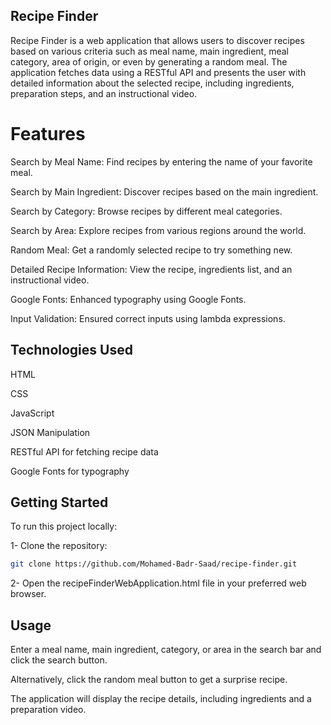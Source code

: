 ## Recipe Finder
Recipe Finder is a web application that allows users to discover recipes based on various criteria such as meal name, main ingredient, meal category, area of origin, or even by generating a random meal. The application fetches data using a RESTful API and presents the user with detailed information about the selected recipe, including ingredients, preparation steps, and an instructional video.

# Features
Search by Meal Name: Find recipes by entering the name of your favorite meal.

Search by Main Ingredient: Discover recipes based on the main ingredient.

Search by Category: Browse recipes by different meal categories.

Search by Area: Explore recipes from various regions around the world.

Random Meal: Get a randomly selected recipe to try something new.

Detailed Recipe Information: View the recipe, ingredients list, and an instructional video.

Google Fonts: Enhanced typography using Google Fonts.

Input Validation: Ensured correct inputs using lambda expressions.


## Technologies Used
HTML

CSS

JavaScript

JSON Manipulation

RESTful API for fetching recipe data

Google Fonts for typography

## Getting Started
To run this project locally:

1- Clone the repository:

```bash
git clone https://github.com/Mohamed-Badr-Saad/recipe-finder.git
```
2- Open the recipeFinderWebApplication.html file in your preferred web browser.


## Usage
Enter a meal name, main ingredient, category, or area in the search bar and click the search button.

Alternatively, click the random meal button to get a surprise recipe.

The application will display the recipe details, including ingredients and a preparation video.


